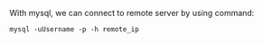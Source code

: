 With mysql, we can connect to remote server by using command:

```mysql -uUsername -p -h remote_ip ```

